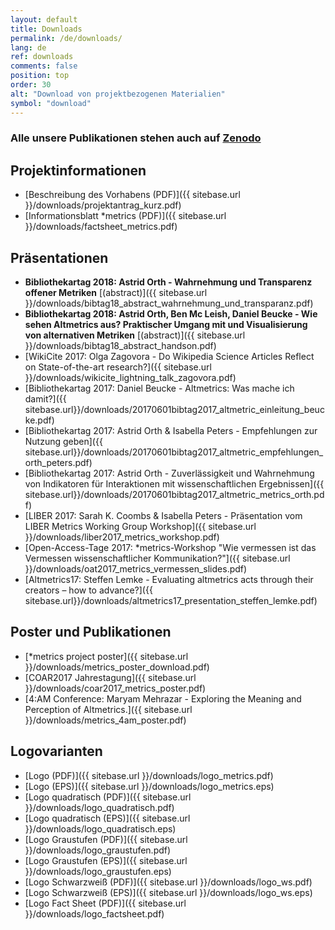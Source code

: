 ```yaml
---
layout: default
title: Downloads
permalink: /de/downloads/
lang: de
ref: downloads
comments: false
position: top
order: 30
alt: "Download von projektbezogenen Materialien"
symbol: "download"
---
```

<!-- Start editing content here -->

### Alle unsere Publikationen stehen auch auf [Zenodo](https://zenodo.org/communities/metrics-project?page=1&size=20)

## Projektinformationen

* [Beschreibung des Vorhabens (PDF)]({{ sitebase.url }}/downloads/projektantrag_kurz.pdf)   
* [Informationsblatt \*metrics (PDF)]({{ sitebase.url }}/downloads/factsheet_metrics.pdf)  

## Präsentationen

* **Bibliothekartag 2018: Astrid Orth - Wahrnehmung und Transparenz offener Metriken** [(abstract)]({{ sitebase.url }}/downloads/bibtag18_abstract_wahrnehmung_und_transparanz.pdf)
* **Bibliothekartag 2018: Astrid Orth, Ben Mc Leish, Daniel Beucke - Wie sehen Altmetrics aus? Praktischer Umgang mit und Visualisierung von alternativen Metriken** [(abstract)]({{ sitebase.url }}/downloads/bibtag18_abstract_handson.pdf)
* [WikiCite 2017: Olga Zagovora - Do Wikipedia Science Articles Reflect on State-of-the-art research?]({{ sitebase.url }}/downloads/wikicite_lightning_talk_zagovora.pdf)   
* [Bibliothekartag 2017: Daniel Beucke - Altmetrics: Was mache ich damit?]({{ sitebase.url}}/downloads/20170601bibtag2017_altmetric_einleitung_beucke.pdf)  
* [Bibliothekartag 2017: Astrid Orth & Isabella Peters - Empfehlungen zur Nutzung geben]({{ sitebase.url}}/downloads/20170601bibtag2017_altmetric_empfehlungen_orth_peters.pdf)  
* [Bibliothekartag 2017: Astrid Orth - Zuverlässigkeit und Wahrnehmung von Indikatoren für Interaktionen mit wissenschaftlichen Ergebnissen]({{ sitebase.url}}/downloads/20170601bibtag2017_altmetric_metrics_orth.pdf)  
* [LIBER 2017: Sarah K. Coombs & Isabella Peters - Präsentation vom LIBER Metrics Working Group Workshop]({{ sitebase.url }}/downloads/liber2017_metrics_workshop.pdf)  
* [Open-Access-Tage 2017: \*metrics-Workshop "Wie vermessen ist das Vermessen wissenschaftlicher Kommunikation?"]({{ sitebase.url }}/downloads/oat2017_metrics_vermessen_slides.pdf)
* [Altmetrics17: Steffen Lemke - Evaluating altmetrics acts through their creators – how to advance?]({{ sitebase.url}}/downloads/altmetrics17_presentation_steffen_lemke.pdf)  

## Poster und Publikationen

* \[*metrics project poster]({{ sitebase.url }}/downloads/metrics_poster_download.pdf)
* [COAR2017 Jahrestagung]({{ sitebase.url }}/downloads/coar2017_metrics_poster.pdf)  
* [4:AM Conference:  Maryam Mehrazar - Exploring the Meaning and Perception of Altmetrics.]({{ sitebase.url }}/downloads/metrics_4am_poster.pdf)

## Logovarianten

* [Logo (PDF)]({{ sitebase.url }}/downloads/logo_metrics.pdf)
* [Logo (EPS)]({{ sitebase.url }}/downloads/logo_metrics.eps)
* [Logo quadratisch (PDF)]({{ sitebase.url }}/downloads/logo_quadratisch.pdf)
* [Logo quadratisch (EPS)]({{ sitebase.url }}/downloads/logo_quadratisch.eps)
* [Logo Graustufen (PDF)]({{ sitebase.url }}/downloads/logo_graustufen.pdf)
* [Logo Graustufen (EPS)]({{ sitebase.url }}/downloads/logo_graustufen.eps)  
* [Logo Schwarzweiß (PDF)]({{ sitebase.url }}/downloads/logo_ws.pdf)  
* [Logo Schwarzweiß (EPS)]({{ sitebase.url }}/downloads/logo_ws.eps)  
* [Logo Fact Sheet (PDF)]({{ sitebase.url }}/downloads/logo_factsheet.pdf)   
